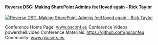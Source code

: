 ﻿#### Reverse DSC: Making SharePoint Admins feel loved again - Rick Taylor

[![Reverse DSC: Making SharePoint Admins feel loved again - Rick Taylor](https://i4.ytimg.com/vi/_M0tlGfN0tM/hqdefault.jpg "Reverse DSC: Making SharePoint Admins feel loved again - Rick Taylor")](https://www.youtube.com/watch?v=_M0tlGfN0tM)

Conference Home Page: www.psconf.eu
Conference Videos: powershell.video
Conference Materials: https://github.com/psconfeu
Community: www.psusers.eu


